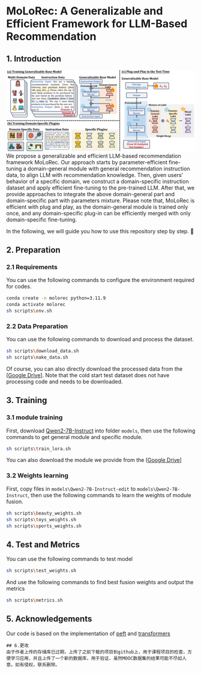 # MoLoRec: A Generalizable and Efficient Framework for LLM-Based Recommendation
## 1. Introduction
![](doc/framework.png)   
We propose a generalizable and efficient LLM-based recommendation framework MoLoRec. Our approach starts by parameter-efficient fine-tuning a domain-general module with general recommendation instruction data, to align LLM with recommendation knowledge. Then, given users’ behavior of a specific domain, we construct a domain-specific instruction dataset and apply efficient fine-tuning to the pre-trained LLM. After that, we provide approaches to integrate the above domain-general part and domain-specific part with parameters mixture. Please note that, MoLoRec is efficient with plug and play, as the domain-general module is trained only once, and any domain-specific plug-in can be efficiently merged with only domain-specific fine-tuning.   

In the following, we will guide you how to use this repository step by step. 🤗
## 2. Preparation
### 2.1 Requirements
You can use the following commands to configure the environment required for codes.   
```bash
conda create -n molorec python=3.11.9  
conda activate molorec
sh scripts\env.sh
```
### 2.2 Data Preparation
You can use the following commands to download and process the dataset.    
```bash
sh scripts\download_data.sh
sh scripts\make_data.sh
```
Of course, you can also directly download the processed data from the [[Google Drive](https://drive.google.com/file/d/1T1MQiVnTOSnx19jKIH9IfFWrYotEk1ZB/view?usp=sharing)]. Note that the cold start test dataset does not have processing code and needs to be downloaded.
## 3. Training
### 3.1 module training
First, download [Qwen2-7B-Instruct](https://huggingface.co/Qwen/Qwen2-7B-Instruct) into folder `models`, then use the following commands to get general module and specific module.
```bash
sh scripts\train_lora.sh
```
You can also download the module we provide from the [[Google Drive](https://drive.google.com/file/d/1Yumwy7EyJZkeGmFzePpbtssMbOk8LiT4/view?usp=sharing)]
### 3.2 Weights learning
First, copy files in `models\Qwen2-7B-Instruct-edit` to `models\Qwen2-7B-Instruct`, then use the following commands to learn the weights of module fusion.
```bash
sh scripts\beauty_weights.sh
sh scripts\toys_weights.sh
sh scripts\sports_weights.sh
```
## 4. Test and Metrics
You can use the following commands to test model
```bash
sh scripts\test_weights.sh
```
And use the following commands to find best fusion weights and output the metrics
```bash
sh scripts\metrics.sh
```
## 5. Acknowledgements
Our code is based on the implementation of [peft](https://github.com/huggingface/peft) and [transformers](https://github.com/huggingface/transformers)
```
## 6.更改
由于作者上传的存储库已过期，上传了之前下载的项目到github上，用于课程项目的检查，方便学习应用，并且上传了一个新的数据库，用于验证，虽然MOOC数据集的结果可能不尽如人意。如有侵权，联系删除。
